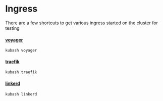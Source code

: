 # Ingress

There are a few shortcuts to get various ingress started on the cluster
for testing

#### [voyager](https://appscode.com/products/voyager/6.0.0/)

`kubash voyager`

#### [traefik](https://traefik.io)

`kubash traefik`

#### [linkerd](https://linkerd.io)

`kubash linkerd`
